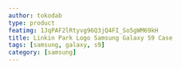 ```yaml
---
author: tokodab
type: product
featimg: 1JqPAF2lRtyvg96Q3jQ4FI_So5gWM69kH
title: Linkin Park Logo Samsung Galaxy S9 Case
tags: [samsung, galaxy, s9]
category: [samsung]
---
```

